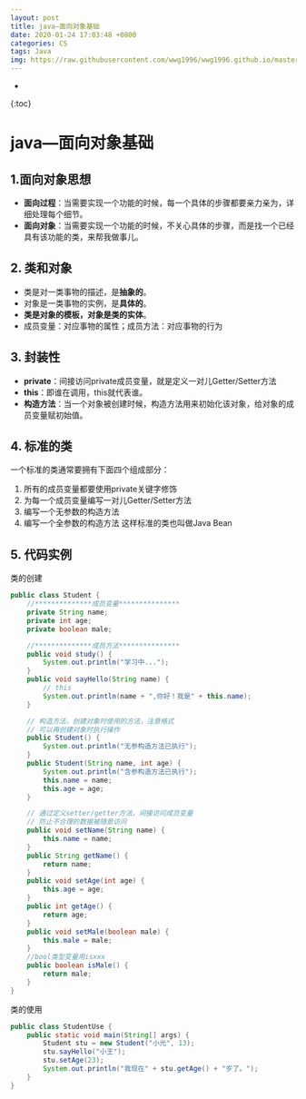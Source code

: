 ```yaml
---
layout: post
title: java—面向对象基础
date: 2020-01-24 17:03:48 +0800
categories: CS
tags: Java
img: https://raw.githubusercontent.com/wwg1996/wwg1996.github.io/master/images/c.jpg
---
```


* 
{:toc}

# java—面向对象基础
## 1.面向对象思想
* **面向过程**：当需要实现一个功能的时候，每一个具体的步骤都要亲力亲为，详细处理每个细节。
* **面向对象**：当需要实现一个功能的时候，不关心具体的步骤，而是找一个已经具有该功能的类，来帮我做事儿。

## 2. 类和对象
* 类是对一类事物的描述，是**抽象的**。
* 对象是一类事物的实例，是**具体的**。
* **类是对象的模板，对象是类的实体**。
* 成员变量：对应事物的属性；成员方法：对应事物的行为

## 3. 封装性
* **private**：间接访问private成员变量，就是定义一对儿Getter/Setter方法
* **this**：即谁在调用，this就代表谁。
* **构造方法**：当一个对象被创建时候，构造方法用来初始化该对象，给对象的成员变量赋初始值。

## 4. 标准的类
一个标准的类通常要拥有下面四个组成部分：
1. 所有的成员变量都要使用private关键字修饰
2. 为每一个成员变量编写一对儿Getter/Setter方法
3. 编写一个无参数的构造方法
4. 编写一个全参数的构造方法
这样标准的类也叫做Java Bean

## 5. 代码实例

类的创建

```java
public class Student {
    //**************成员变量***************
    private String name;
    private int age;
    private boolean male;

    //**************成员方法***************
    public void study() {
        System.out.println("学习中...");
    }
    public void sayHello(String name) {
        // this
        System.out.println(name + ",你好！我是" + this.name);
    }

    // 构造方法，创建对象时使用的方法，注意格式
    // 可以再创建对象时执行操作
    public Student() {
        System.out.println("无参构造方法已执行");
    }
    public Student(String name, int age) {
        System.out.println("含参构造方法已执行");
        this.name = name;
        this.age = age;
    }

    // 通过定义setter/getter方法，间接访问成员变量
    // 防止不合理的数据被随意访问
    public void setName(String name) {
        this.name = name;
    }
    public String getName() {
        return name;
    }
    public void setAge(int age) {
        this.age = age;
    }
    public int getAge() {
        return age;
    }
    public void setMale(boolean male) {
        this.male = male;
    }
    //bool类型变量用isxxx
    public boolean isMale() {
        return male;
    }
}

```
类的使用

```java
public class StudentUse {
    public static void main(String[] args) {
        Student stu = new Student("小光", 13);
        stu.sayHello("小王");
        stu.setAge(23);
        System.out.println("我现在" + stu.getAge() + "岁了。");
    }
}

```
